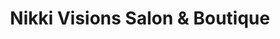 ---
title: "Nikki Visions Salon & Boutique"
url: /martinsburg/nikki-visions-salon-and-boutique/
shop: hairdresser
---